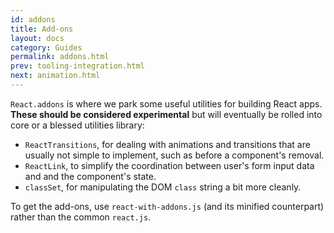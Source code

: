 ```yaml
---
id: addons
title: Add-ons
layout: docs
category: Guides
permalink: addons.html
prev: tooling-integration.html
next: animation.html
---
```


`React.addons` is where we park some useful utilities for building React apps. **These should be considered experimental** but will eventually be rolled into core or a blessed utilities library:

- `ReactTransitions`, for dealing with animations and transitions that are usually not simple to implement, such as before a component's removal.
- `ReactLink`, to simplify the coordination between user's form input data and and the component's state.
- `classSet`, for manipulating the DOM `class` string a bit more cleanly.

To get the add-ons, use `react-with-addons.js` (and its minified counterpart) rather than the common `react.js`.
